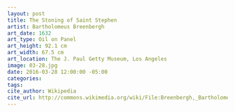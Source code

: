 ```yaml
---
layout: post
title: The Stoning of Saint Stephen
artist: Bartholomeus Breenbergh
art_date: 1632
art_type: Oil on Panel
art_height: 92.1 cm
art_width: 67.5 cm
art_location: The J. Paul Getty Museum, Los Angeles
image: 03-28.jpg
date: 2016-03-28 12:00:00 -05:00
categories:
tags:
cite_author: Wikipedia
cite_url: http://commons.wikimedia.org/wiki/File:Breenbergh,_Bartholomeus_-_The_Stoning_of_Saint_Stephen_-_Google_Art_Project.jpg
---
```

